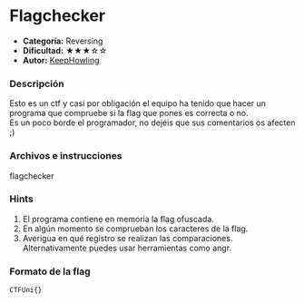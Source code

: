 # Flagchecker
- **Categoría:** Reversing
- **Dificultad:** ★★★☆☆
- **Autor:** [KeepHowling](https://keephowling.es/)

### Descripción
Esto es un ctf y casi por obligación el equipo ha tenido que hacer un programa que compruebe si la flag que pones es correcta o no.  
Es un poco borde el programador, no dejéis que sus comentarios os afecten ;)  

### Archivos e instrucciones
flagchecker

### Hints
1. El programa contiene en memoria la flag ofuscada.
2. En algún momento se comprueban los caracteres de la flag.
3. Averigua en qué registro se realizan las comparaciones. Alternativamente puedes usar herramientas como angr.

### Formato de la flag
``CTFUni{}``
